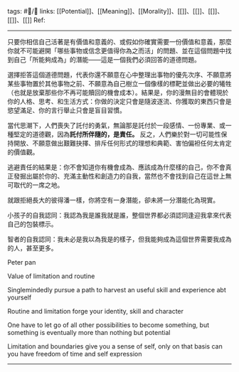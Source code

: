 tags: #📝️/🌿 
links: [[Potential]]、[[Meaning]]、[[Morality]]、[[]]、[[]]、[[]]、[[]]、[[]]
Ref: 

---
只要你相信自己活著是有價值和意義的、或假如你確實需要一份價值和意義，那麼你就不可能避開「哪些事物或信念更值得你為之而活」的問題、並在這個問題中找到自己「所能夠成為」的潛能——這是一個我們必須回答的道德問題。

選擇拒答這個道德問題，代表你還不願意在心中整理出事物的優先次序、不願意將某些事物置於其他事物之前、不願意為自己樹立一個像樣的標靶並做出必要的犧牲（也就是放棄那些你不再可能贖回的機會成本）。結果是，你的漫無目的會體現於你的人格、思考、和生活方式：你做的決定只會是隨波逐流、你獲取的東西只會是慾望滿足、你的言行舉止只會是盲目習慣。

當代思潮下，人們喪失了託付的勇氣，無論那是託付於一段感情、一份專業、或一種堅定的道德觀，因為**託付所伴隨的，是責任。** 反之，人們樂於對一切可能性保持開放、不願意做出艱難抉擇、排斥任何形式的理想和典範、害怕偏袒任何太肯定的價值觀。

逃避責任的結果是：你不會知道你有機會成為、應該成為什麼樣的自己，你不會真正發掘出屬於你的、充滿主動性和創造力的自我，當然也不會找到自己在這世上無可取代的一席之地。

就跟拒絕長大的彼得潘一樣，你將空有一身潛能，卻未將一分潛能化為現實。



小孩子的自我認同：我認為我是誰我就是誰，整個世界都必須認同逢迎我拿來代表自己的包裝標示。

智者的自我認同：我未必是我以為我是的樣子，但我能夠成為這個世界需要我成為的人，甚至更多。

  

Peter pan

Value of limitation and routine

Singlemindedly pursue a path to harvest an useful skill and experience abt yourself

Routine and limitation forge your identity, skill and character

One have to let go of all other possibilities to become something, but something is eventually more than nothing but potential

Limitation and boundaries give you a sense of self, only on that basis can you have freedom of time and self expression

---
